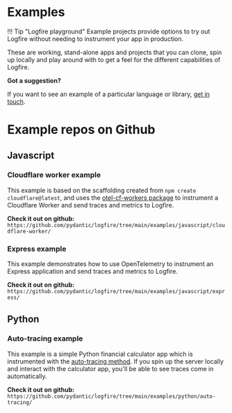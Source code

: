 # Examples

!!! Tip "Logfire playground"
Example projects provide options to try out Logfire without needing to instrument your app in production.

These are working, stand-alone apps and projects that you can clone, spin up locally and play around with to get a feel for the different capabilities of Logfire.

**Got a suggestion?**

If you want to see an example of a particular language or library, [get in touch](help.md).

# Example repos on Github

## Javascript

### Cloudflare worker example

This example is based on the scaffolding created from `npm create cloudflare@latest`, and uses the [otel-cf-workers package](https://github.com/evanderkoogh/otel-cf-workers) to instrument a Cloudflare Worker and send traces and metrics to Logfire.

**Check it out on github:**
`https://github.com/pydantic/logfire/tree/main/examples/javascript/cloudflare-worker/`

### Express example

This example demonstrates how to use OpenTelemetry to instrument an Express application and send traces and metrics to Logfire.

**Check it out on github:**
`https://github.com/pydantic/logfire/tree/main/examples/javascript/express/`


## Python

### Auto-tracing example

This example is a simple Python financial calculator app which is instrumented with the [auto-tracing method](../../../docs/guides/onboarding-checklist/add-auto-tracing.md). If you spin up the server locally and interact with the calculator app, you'll be able to see traces come in automatically.

**Check it out on github:**
`https://github.com/pydantic/logfire/tree/main/examples/python/auto-tracing/`
